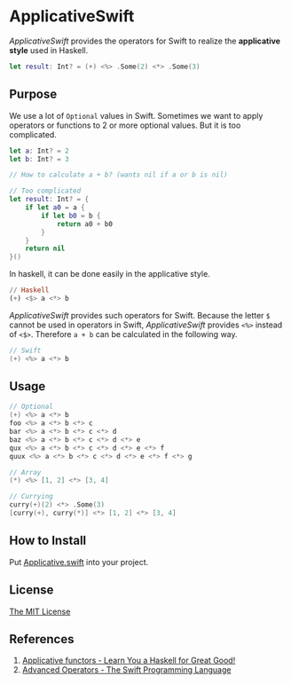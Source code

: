 ApplicativeSwift
=========================

_ApplicativeSwift_ provides the operators for Swift to realize the __applicative style__ used in Haskell.

```swift
let result: Int? = (+) <%> .Some(2) <*> .Some(3)
```

Purpose
-------------------------

We use a lot of `Optional` values in Swift. Sometimes we want to apply operators or functions to 2 or more optional values. But it is too complicated.

```swift
let a: Int? = 2
let b: Int? = 3

// How to calculate a + b? (wants nil if a or b is nil)

// Too complicated
let result: Int? = {
    if let a0 = a {
        if let b0 = b {
            return a0 + b0
        }
    }
    return nil
}()
```

In haskell, it can be done easily in the applicative style.

```haskell
// Haskell
(+) <$> a <*> b
```

_ApplicativeSwift_ provides such operators for Swift. Because the letter `$` cannot be used in operators in Swift, _ApplicativeSwift_ provides `<%>` instead of `<$>`. Therefore `a + b` can be calculated in the following way.

```swift
// Swift
(+) <%> a <*> b
```

Usage
-------------------------

```swift
// Optional
(+) <%> a <*> b
foo <%> a <*> b <*> c
bar <%> a <*> b <*> c <*> d
baz <%> a <*> b <*> c <*> d <*> e
qux <%> a <*> b <*> c <*> d <*> e <*> f
quux <%> a <*> b <*> c <*> d <*> e <*> f <*> g

// Array
(*) <%> [1, 2] <*> [3, 4]

// Currying
curry(+)(2) <*> .Some(3)
[curry(+), curry(*)] <*> [1, 2] <*> [3, 4]
```

How to Install
-------------------------

Put [Applicative.swift](Project/Applicative/Applicative.swift) into your project.

License
-------------------------

[The MIT License](LICENSE)

References
-------------------------

1. [Applicative functors - Learn You a Haskell for Great Good!](http://learnyouahaskell.com/functors-applicative-functors-and-monoids#applicative-functors)
2. [Advanced Operators - The Swift Programming Language](https://developer.apple.com/library/ios/documentation/Swift/Conceptual/Swift_Programming_Language/AdvancedOperators.html)
